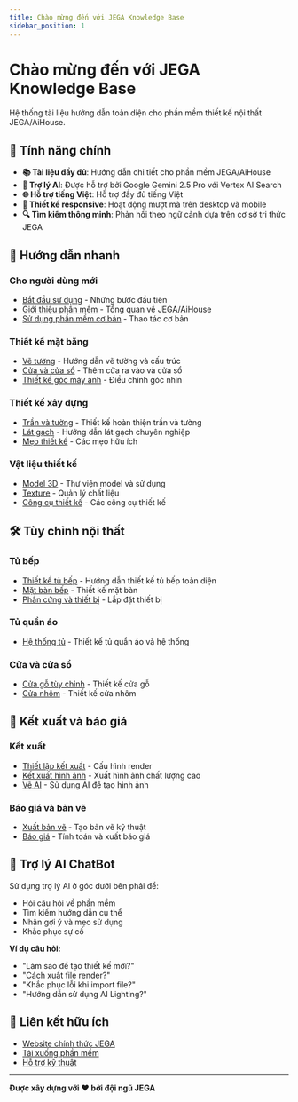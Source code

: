 ```yaml
---
title: Chào mừng đến với JEGA Knowledge Base
sidebar_position: 1
---
```


# Chào mừng đến với JEGA Knowledge Base

Hệ thống tài liệu hướng dẫn toàn diện cho phần mềm thiết kế nội thất JEGA/AiHouse.

## 🚀 Tính năng chính

- **📚 Tài liệu đầy đủ**: Hướng dẫn chi tiết cho phần mềm JEGA/AiHouse
- **🤖 Trợ lý AI**: Được hỗ trợ bởi Google Gemini 2.5 Pro với Vertex AI Search
- **🌐 Hỗ trợ tiếng Việt**: Hỗ trợ đầy đủ tiếng Việt
- **📱 Thiết kế responsive**: Hoạt động mượt mà trên desktop và mobile
- **🔍 Tìm kiếm thông minh**: Phản hồi theo ngữ cảnh dựa trên cơ sở tri thức JEGA

## 📖 Hướng dẫn nhanh

### Cho người dùng mới
- [Bắt đầu sử dụng](./Hướng%20dẫn%20dành%20cho%20người%20dùng%20mới/Bắt%20đầu%20sử%20dụng/cach-de-vao-cac-che-do-giao-dien-nhin) - Những bước đầu tiên
- [Giới thiệu phần mềm](./Hướng%20dẫn%20dành%20cho%20người%20dùng%20mới/Giới%20thiệu%20phần%20mềm/gioi-thieu-ve-phan-mem-aihouse) - Tổng quan về JEGA/AiHouse
- [Sử dụng phần mềm cơ bản](./Hướng%20dẫn%20dành%20cho%20người%20dùng%20mới/Sử%20dụng%20phần%20mềm%20cơ%20bản/bat-dau-su-dung-phan-mem) - Thao tác cơ bản

### Thiết kế mặt bằng
- [Vẽ tường](./Mặt%20bằng/Vẽ%20tường/cach-chon-mot-khong-gian-duy-nhat-de-ve) - Hướng dẫn vẽ tường và cấu trúc
- [Cửa và cửa sổ](./Mặt%20bằng/Cửa%20và%20cửa%20sổ/cach-lam-ban-cong-khong-co-mai-che) - Thêm cửa ra vào và cửa sổ
- [Thiết kế góc máy ảnh](./Mặt%20bằng/Thiết%20kế%20góc%20máy%20ảnh/cach-cai-dat-toc-do-cua-goc-nhin-di-chuyen) - Điều chỉnh góc nhìn

### Thiết kế xây dựng
- [Trần và tường](./Thiết%20kế%20xây%20dựng/Trần%20và%20tường%20-%20Thiết%20kế%20khu%20vực/chia-vai-tran-bang-cac-khu-vuc-khac-nhau) - Thiết kế hoàn thiện trần và tường
- [Lát gạch](./Thiết%20kế%20xây%20dựng/Lát%20gạch%20-%20Cách%20lát%20gạch/cach-lat-gach-theo-khu-vuc) - Hướng dẫn lát gạch chuyên nghiệp
- [Mẹo thiết kế](./Thiết%20kế%20xây%20dựng/Mẹo%20thiêt%20kế%20xây%20dựng/cach-lat-gach-theo-khu-vuc) - Các mẹo hữu ích

### Vật liệu thiết kế
- [Model 3D](./Vật%20liệu%20thiết%20kế/Model/ban-mat-chuoc-o-dau) - Thư viện model và sử dụng
- [Texture](./Vật%20liệu%20thiết%20kế/Texture/ban-do-ket-cau-van-go-o-dau) - Quản lý chất liệu
- [Công cụ thiết kế](./Vật%20liệu%20thiết%20kế/Công%20cụ%20thiết%20kế%20model/bo-cuc-va-cai-dat-mo-hinh-trang-tri) - Các công cụ thiết kế

## 🛠️ Tùy chỉnh nội thất

### Tủ bếp
- [Thiết kế tủ bếp](./Tùy%20chỉnh%20nội%20thất/Tủ%20bếp%20-%20Cửa/cach-tao-cua-tu-bep-tu-dong) - Hướng dẫn thiết kế tủ bếp toàn diện
- [Mặt bàn bếp](./Tùy%20chỉnh%20nội%20thất/Tủ%20bếp%20-%20Mặt%20bàn%20bếp/cach-cat-mat-ban-bep) - Thiết kế mặt bàn
- [Phần cứng và thiết bị](./Tùy%20chỉnh%20nội%20thất/Tủ%20bếp%20-%20Phần%20cứng%20và%20thiết%20bị%20gia%20dụng/cach-them-thiet-bi-gia-dung-vao-tu-bep) - Lắp đặt thiết bị

### Tủ quần áo
- [Hệ thống tủ](./Tùy%20chỉnh%20nội%20thất/Tủ%20quần%20áo) - Thiết kế tủ quần áo và hệ thống

### Cửa và cửa sổ
- [Cửa gỗ tùy chỉnh](./Tùy%20chỉnh%20nội%20thất/Cửa%20sổ%20và%20cửa%20gỗ%20tùy%20chỉnh/cach-chinh-sua-chieu-cao-cua-go) - Thiết kế cửa gỗ
- [Cửa nhôm](./Tùy%20chỉnh%20nội%20thất/Cửa%20sổ%20và%20cửa%20nhôm/cach-chinh-sua-chieu-cao-cua-nhom) - Thiết kế cửa nhôm

## 🎨 Kết xuất và báo giá

### Kết xuất
- [Thiết lập kết xuất](./Kết%20xuất/Thiết%20lập%20kết%20xuất/cach-cai-dat-de-ket-xuat-khong-gian-3d) - Cấu hình render
- [Kết xuất hình ảnh](./Kết%20xuất/Kết%20xuất%20hình%20ảnh/cach-ket-xuat-hinh-anh-chuan-hd) - Xuất hình ảnh chất lượng cao
- [Vẽ AI](./Kết%20xuất/Vẽ%20AI/cong-cu-ban-ve-ai) - Sử dụng AI để tạo hình ảnh

### Báo giá và bản vẽ
- [Xuất bản vẽ](./Cách%20báo%20giá%20và%20xuất%20bản%20vẽ/Bản%20vẽ/ban-ve-tai-xuong-o-dau) - Tạo bản vẽ kỹ thuật
- [Báo giá](./Cách%20báo%20giá%20và%20xuất%20bản%20vẽ/Báo%20giá/bao-gia-toan-bo-ngoi-nha) - Tính toán và xuất báo giá

## 💬 Trợ lý AI ChatBot

Sử dụng trợ lý AI ở góc dưới bên phải để:
- Hỏi câu hỏi về phần mềm
- Tìm kiếm hướng dẫn cụ thể
- Nhận gợi ý và mẹo sử dụng
- Khắc phục sự cố

**Ví dụ câu hỏi:**
- "Làm sao để tạo thiết kế mới?"
- "Cách xuất file render?"
- "Khắc phục lỗi khi import file?"
- "Hướng dẫn sử dụng AI Lighting?"

## 🔗 Liên kết hữu ích

- [Website chính thức JEGA](https://jega.vn)
- [Tải xuống phần mềm](https://jega.vn/download)
- [Hỗ trợ kỹ thuật](https://support.jega.vn)

---

**Được xây dựng với ❤️ bởi đội ngũ JEGA**
